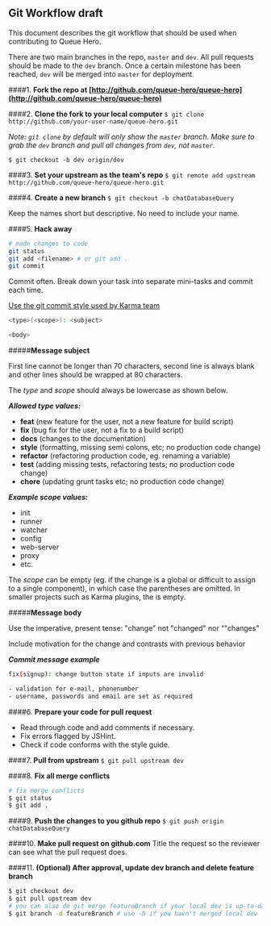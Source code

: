 ## Git Workflow draft

This document describes the git workflow that should be used when contributing to Queue Hero.

There are two main branches in the repo, `master` and `dev`. All pull requests should be made to the `dev` branch. Once a certain milestone has been reached, `dev` will be merged into `master` for deployment.

####1. **Fork the repo at [http://github.com/queue-hero/queue-hero](http://github.com/queue-hero/queue-hero)**

####2. **Clone the fork to your local computer**
  `$ git clone http://github.com/your-user-name/queue-hero.git`

  *Note: `git clone` by default will only show the `master` branch. Make sure to grab the `dev` branch and pull all changes from `dev`, not `master`.*

  `$ git checkout -b dev origin/dev`

####3. **Set your upstream as the team's repo**
  `$ git remote add upstream http://github.com/queue-hero/queue-hero.git`

####4. **Create a new branch**
  `$ git checkout -b chatDatabaseQuery`

  Keep the names short but descriptive. No need to include your name.

####5. **Hack away**
  ```sh
  # made changes to code
  git status
  git add <filename> # or git add .
  git commit
  ```

  Commit often. Break down your task into separate mini-tasks and commit each time.

  [Use the git commit style used by Karma team](https://karma-runner.github.io/0.13/dev/git-commit-msg.html)

  ```sh
  <type>(<scope>): <subject>

  <body>
  ```

#####**Message subject**

  First line cannot be longer than 70 characters, second line is always blank and other lines should be wrapped at 80 characters.

  The *type* and *scope* should always be lowercase as shown below.

  ***Allowed type values:***

  - **feat** (new feature for the user, not a new feature for build script)
  - **fix** (bug fix for the user, not a fix to a build script)
  - **docs** (changes to the documentation)
  - **style** (formatting, missing semi colons, etc; no production code change)
  - **refactor** (refactoring production code, eg. renaming a variable)
  - **test** (adding missing tests, refactoring tests; no production code change)
  - **chore** (updating grunt tasks etc; no production code change)

  ***Example scope values:***

  - init
  - runner
  - watcher
  - config
  - web-server
  - proxy
  - etc.

  The *scope* can be empty (eg. if the change is a global or difficult to assign to a single component), in which case the parentheses are omitted. In smaller projects such as Karma plugins, the <scope> is empty.

#####**Message body**

  Use the imperative, present tense: "change" not "changed" nor “"changes"

  Include motivation for the change and contrasts with previous behavior

  ***Commit message example***
  ```sh
  fix(signup): change button state if inputs are invalid

  - validation for e-mail, phonenumber
  - username, passwords and email are set as required
  ```

####6. **Prepare your code for pull request**
  - Read through code and add comments if necessary.
  - Fix errors flagged by JSHint.
  - Check if code conforms with the style guide.

####7. **Pull from upstream**
  `$ git pull upstream dev`

####8. **Fix all merge conflicts**
  ```sh
  # fix merge conflicts
  $ git status
  $ git add .
  ```

####9. **Push the changes to you github repo**
  `$ git push origin chatDatabaseQuery`

####10. **Make pull request on github.com**
  Title the request so the reviewer can see what the pull request does.

####11. **(Optional) After approval, update dev branch and delete feature branch**
  ```sh
  $ git checkout dev
  $ git pull upstream dev
  # you can also do git merge featureBranch if your local dev is up-to-date with upstream dev
  $ git branch -d featureBranch # use -D if you havn't merged local dev
  ```


